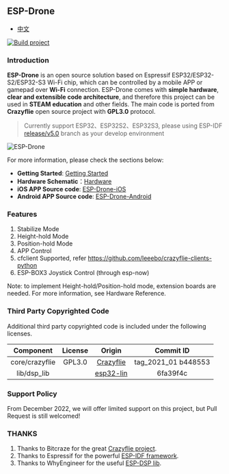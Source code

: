 
## ESP-Drone

* [中文](./README_cn.md)

[![Build project](https://github.com/espressif/esp-drone/actions/workflows/build_project.yml/badge.svg)](https://github.com/espressif/esp-drone/actions/workflows/build_project.yml)

### Introduction

**ESP-Drone** is an open source solution based on Espressif ESP32/ESP32-S2/ESP32-S3 Wi-Fi chip, which can be controlled by a mobile APP or gamepad over **Wi-Fi** connection. ESP-Drone comes with **simple hardware**, **clear and extensible code architecture**, and therefore this project can be used in **STEAM education** and other fields. The main code is ported from **Crazyflie** open source project with **GPL3.0** protocol.

> Currently support ESP32、ESP32S2、ESP32S3, please using ESP-IDF [release/v5.0](https://docs.espressif.com/projects/esp-idf/en/release-v5.0/esp32s2/get-started/index.html)  branch as your develop environment

![ESP-Drone](./docs/_static/espdrone_s2_v1_2_2.png)

For more information, please check the sections below:
* **Getting Started**: [Getting Started](https://docs.espressif.com/projects/espressif-esp-drone/zh_CN/latest/gettingstarted.html)
* **Hardware Schematic**：[Hardware](https://docs.espressif.com/projects/espressif-esp-drone/zh_CN/latest/_static/ESP32_S2_Drone_V1_2/SCH_Mainboard_ESP32_S2_Drone_V1_2.pdf)
* **iOS APP Source code**: [ESP-Drone-iOS](https://github.com/EspressifApps/ESP-Drone-iOS)
* **Android APP Source code**: [ESP-Drone-Android](https://github.com/EspressifApps/ESP-Drone-Android)

### Features

1. Stabilize Mode
2. Height-hold Mode
3. Position-hold Mode
4. APP Control
5. cfclient Supported, refer https://github.com/leeebo/crazyflie-clients-python
6. ESP-BOX3 Joystick Control (through esp-now)

Note: to implement Height-hold/Position-hold mode, extension boards are needed. For more information, see Hardware Reference. 

### Third Party Copyrighted Code

Additional third party copyrighted code is included under the following licenses.

| Component | License | Origin |Commit ID |
| :---:  | :---: | :---: |:---: |
| core/crazyflie | GPL3.0  |[Crazyflie](https://github.com/bitcraze/crazyflie-firmware/tree/2021.01) |tag_2021_01 b448553|
| lib/dsp_lib |  | [esp32-lin](https://github.com/whyengineer/esp32-lin/tree/master/components/dsp_lib) |6fa39f4c|

### Support Policy

From December 2022, we will offer limited support on this project, but Pull Request is still welcomed!

### THANKS

1. Thanks to Bitcraze for the great [Crazyflie project](https://www.bitcraze.io/%20).
2. Thanks to Espressif for the powerful [ESP-IDF framework](https://docs.espressif.com/projects/esp-idf/en/latest/esp32s2/get-started/index.html).
3. Thanks to WhyEngineer for the useful [ESP-DSP lib](https://github.com/whyengineer/esp32-lin/tree/master/components/dsp_lib).

